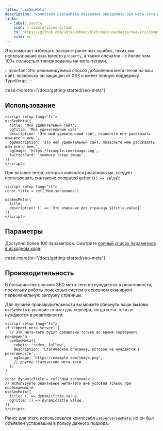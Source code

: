 ```yaml
---
title: "useSeoMeta"
description: "Композабл useSeoMeta позволяет определить SEO мета-теги вашего сайта как плоский объект с полной поддержкой TypeScript."
links:
  - label: Source
    icon: i-simple-icons-github
    to: https://github.com/unjs/unhead/blob/main/packages/vue/src/composables.ts
    size: xs
---
```


Это помогает избежать распространенных ошибок, таких как использование `name` вместо `property`, а также опечаток - с более чем 100+ полностью типизированными мета-тегами.

::important
Это рекомендуемый способ добавления мета-тегов на ваш сайт, поскольку он защищен от XSS и имеет полную поддержку TypeScript.
::

:read-more{to="/docs/getting-started/seo-meta"}

## Использование

```vue [app.vue]
<script setup lang="ts">
useSeoMeta({
  title: 'Мой удивительный сайт',
  ogTitle: 'Мой удивительный сайт',
  description: 'Это мой удивительный сайт, позвольте мне рассказать вам все о нем.',
  ogDescription: 'Это мой удивительный сайт, позвольте мне рассказать вам все о нем.',
  ogImage: 'https://example.com/image.png',
  twitterCard: 'summary_large_image',
})
</script>
```

При вставке тегов, которые являются реактивными, следует использовать синтаксис computed getter (`() => value`):

```vue [app.vue]
<script setup lang="ts">
const title = ref('Мой заголовок')

useSeoMeta({
  title,
  description: () => `Это описание для страницы ${title.value}`
})
</script>
```

## Параметры

Доступно более 100 параметров. Смотрите [полный список параметров в исходном коде](https://github.com/harlan-zw/zhead/blob/main/packages/zhead/src/metaFlat.ts#L1035).

:read-more{to="/docs/getting-started/seo-meta"}

## Производительность

В большинстве случаев SEO мета-теги не нуждаются в реактивности, поскольку роботы поисковых систем в основном сканируют первоначальную загрузку страницы.

Для лучшей производительности вы можете обернуть ваши вызовы `useSeoMeta` в условие только для сервера, когда мета-теги не нуждаются в реактивности:

```vue [app.vue]
<script setup lang="ts">
if (import.meta.server) {
  // Эти мета-теги будут добавлены только во время серверного рендеринга
  useSeoMeta({
    robots: 'index, follow',
    description: 'Статическое описание, которое не нуждается в реактивности',
    ogImage: 'https://example.com/image.png',
    // другие статические мета-теги...
  })
}

const dynamicTitle = ref('Мой заголовок')
// Используйте реактивные мета-теги вне условия только при необходимости
useSeoMeta({
  title: () => dynamicTitle.value,
  ogTitle: () => dynamicTitle.value,
})
</script>
```

Ранее для этого использовался композабл [`useServerSeoMeta`](/docs/api/composables/use-server-seo-meta), но он был объявлен устаревшим в пользу данного подхода.
